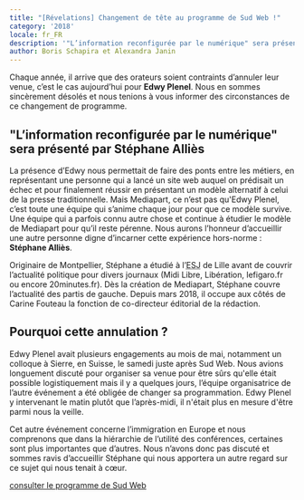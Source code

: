 ```yaml
---
title: "[Révelations] Changement de tête au programme de Sud Web !"
category: '2018'
locale: fr_FR
description: '"L’information reconfigurée par le numérique" sera présenté par Stéphane Alliès'
author: Boris Schapira et Alexandra Janin
---
```


Chaque année, il arrive que des orateurs soient contraints d’annuler leur venue, c’est le cas aujourd’hui pour **Edwy Plenel**. Nous en sommes sincèrement désolés et nous tenions à vous informer des circonstances de ce changement de programme.

## "L’information reconfigurée par le numérique" sera présenté par Stéphane Alliès

La présence d’Edwy nous permettait de faire des ponts entre les métiers, en représentant une personne qui a lancé un site web auquel on prédisait un échec et pour finalement réussir en présentant un modèle alternatif à celui de la presse traditionnelle. Mais Mediapart, ce n’est pas qu'Edwy Plenel, c’est toute une équipe qui s’anime chaque jour pour que ce modèle survive. Une équipe qui a parfois connu autre chose et continue à étudier le modèle de Mediapart pour qu’il reste pérenne. Nous aurons l’honneur d’accueillir une autre personne digne d’incarner cette expérience hors-norme : **Stéphane Alliès**.

Originaire de Montpellier, Stéphane a étudié à l’<abbr title="Ecole Supérieure de Journalisme">ESJ</abbr> de Lille avant de couvrir l’actualité politique pour divers journaux (Midi Libre, Libération, lefigaro.fr ou encore 20minutes.fr). Dès la création de Mediapart, Stéphane couvre l’actualité des partis de gauche. Depuis mars 2018, il occupe aux côtés de Carine Fouteau la fonction de co-directeur éditorial de la rédaction.

## Pourquoi cette annulation ?

Edwy Plenel avait plusieurs engagements au mois de mai, notamment un colloque à Sierre, en Suisse, le samedi juste après Sud Web. Nous avions longuement discuté pour organiser sa venue pour être sûrs qu'elle était possible logistiquement mais il y a quelques jours, l’équipe organisatrice de l’autre événement a été obligée de changer sa programmation. Edwy Plenel y intervenant le matin plutôt que l’après-midi, il n'était plus en mesure d'être parmi nous la veille.

Cet autre événement concerne l’immigration en Europe et nous comprenons que dans la hiérarchie de l’utilité des conférences, certaines sont plus importantes que d’autres. Nous n’avons donc pas discuté et sommes ravis d’accueillir Stéphane qui nous apportera un autre regard sur ce sujet qui nous tenait à cœur.

<p class="text-center"> <a class="button" data-text="consulter le programme de Sud Web" href="https://sudweb.fr/2018/programme/" title="consulter le programme de Sud Web"> <span class="button-inner">consulter le programme de Sud Web</span> </a> </p>
